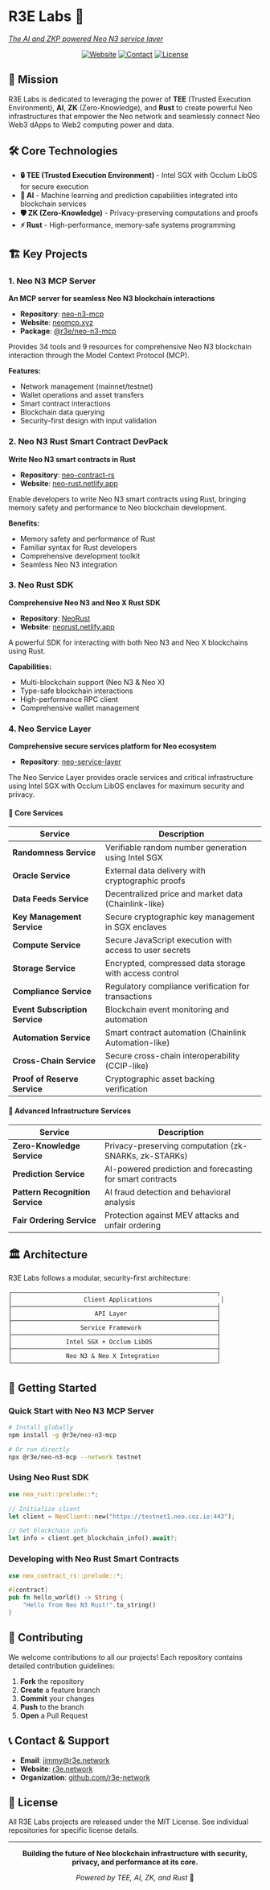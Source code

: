 # R3E Labs 🚀

[*The AI and ZKP powered Neo N3 service layer*](https://r3e-network.netlify.app)

<div align="center">

[![Website](https://img.shields.io/badge/Website-r3e.network-blue)](https://r3e.network)
[![Contact](https://img.shields.io/badge/Contact-jimmy%40r3e.network-green)](mailto:jimmy@r3e.network)
[![License](https://img.shields.io/badge/License-MIT-yellow.svg)](https://opensource.org/licenses/MIT)

</div>

## 🎯 Mission

R3E Labs is dedicated to leveraging the power of **TEE** (Trusted Execution Environment), **AI**, **ZK** (Zero-Knowledge), and **Rust** to create powerful Neo infrastructures that empower the Neo network and seamlessly connect Neo Web3 dApps to Web2 computing power and data.

## 🛠️ Core Technologies

- **🔒 TEE (Trusted Execution Environment)** - Intel SGX with Occlum LibOS for secure execution
- **🤖 AI** - Machine learning and prediction capabilities integrated into blockchain services
- **🛡️ ZK (Zero-Knowledge)** - Privacy-preserving computations and proofs
- **⚡ Rust** - High-performance, memory-safe systems programming

## 🏗️ Key Projects

### 1. Neo N3 MCP Server
**An MCP server for seamless Neo N3 blockchain interactions**

- **Repository**: [neo-n3-mcp](https://github.com/r3e-network/neo-n3-mcp)
- **Website**: [neomcp.xyz](https://neomcp.xyz)
- **Package**: [@r3e/neo-n3-mcp](https://www.npmjs.com/package/@r3e/neo-n3-mcp)

Provides 34 tools and 9 resources for comprehensive Neo N3 blockchain interaction through the Model Context Protocol (MCP).

**Features:**
- Network management (mainnet/testnet)
- Wallet operations and asset transfers
- Smart contract interactions
- Blockchain data querying
- Security-first design with input validation

### 2. Neo N3 Rust Smart Contract DevPack
**Write Neo N3 smart contracts in Rust**

- **Repository**: [neo-contract-rs](https://github.com/r3e-network/neo-contract-rs)
- **Website**: [neo-rust.netlify.app](https://neo-rust.netlify.app)

Enable developers to write Neo N3 smart contracts using Rust, bringing memory safety and performance to Neo blockchain development.

**Benefits:**
- Memory safety and performance of Rust
- Familiar syntax for Rust developers
- Comprehensive development toolkit
- Seamless Neo N3 integration

### 3. Neo Rust SDK
**Comprehensive Neo N3 and Neo X Rust SDK**

- **Repository**: [NeoRust](https://github.com/r3e-network/NeoRust)
- **Website**: [neorust.netlify.app](https://neorust.netlify.app)

A powerful SDK for interacting with both Neo N3 and Neo X blockchains using Rust.

**Capabilities:**
- Multi-blockchain support (Neo N3 & Neo X)
- Type-safe blockchain interactions
- High-performance RPC client
- Comprehensive wallet management

### 4. Neo Service Layer
**Comprehensive secure services platform for Neo ecosystem**

- **Repository**: [neo-service-layer](https://github.com/r3e-network/neo-service-layer)

The Neo Service Layer provides oracle services and critical infrastructure using Intel SGX with Occlum LibOS enclaves for maximum security and privacy.

#### 🔧 Core Services

| Service | Description |
|---------|-------------|
| **Randomness Service** | Verifiable random number generation using Intel SGX |
| **Oracle Service** | External data delivery with cryptographic proofs |
| **Data Feeds Service** | Decentralized price and market data (Chainlink-like) |
| **Key Management Service** | Secure cryptographic key management in SGX enclaves |
| **Compute Service** | Secure JavaScript execution with access to user secrets |
| **Storage Service** | Encrypted, compressed data storage with access control |
| **Compliance Service** | Regulatory compliance verification for transactions |
| **Event Subscription Service** | Blockchain event monitoring and automation |
| **Automation Service** | Smart contract automation (Chainlink Automation-like) |
| **Cross-Chain Service** | Secure cross-chain interoperability (CCIP-like) |
| **Proof of Reserve Service** | Cryptographic asset backing verification |

#### 🧠 Advanced Infrastructure Services

| Service | Description |
|---------|-------------|
| **Zero-Knowledge Service** | Privacy-preserving computation (zk-SNARKs, zk-STARKs) |
| **Prediction Service** | AI-powered prediction and forecasting for smart contracts |
| **Pattern Recognition Service** | AI fraud detection and behavioral analysis |
| **Fair Ordering Service** | Protection against MEV attacks and unfair ordering |

## 🏛️ Architecture

R3E Labs follows a modular, security-first architecture:

```
┌─────────────────────────────────────────────────────────┐
│                    Client Applications                   │
├─────────────────────────────────────────────────────────┤
│                       API Layer                         │
├─────────────────────────────────────────────────────────┤
│                   Service Framework                     │
├─────────────────────────────────────────────────────────┤
│               Intel SGX + Occlum LibOS                  │
├─────────────────────────────────────────────────────────┤
│               Neo N3 & Neo X Integration                │
└─────────────────────────────────────────────────────────┘
```

## 🚀 Getting Started

### Quick Start with Neo N3 MCP Server
```bash
# Install globally
npm install -g @r3e/neo-n3-mcp

# Or run directly
npx @r3e/neo-n3-mcp --network testnet
```

### Using Neo Rust SDK
```rust
use neo_rust::prelude::*;

// Initialize client
let client = NeoClient::new("https://testnet1.neo.coz.io:443");

// Get blockchain info
let info = client.get_blockchain_info().await?;
```

### Developing with Neo Rust Smart Contracts
```rust
use neo_contract_rs::prelude::*;

#[contract]
pub fn hello_world() -> String {
    "Hello from Neo N3 Rust!".to_string()
}
```

## 🤝 Contributing

We welcome contributions to all our projects! Each repository contains detailed contribution guidelines:

1. **Fork** the repository
2. **Create** a feature branch
3. **Commit** your changes
4. **Push** to the branch
5. **Open** a Pull Request

## 📞 Contact & Support

- **Email**: [jimmy@r3e.network](mailto:jimmy@r3e.network)
- **Website**: [r3e.network](https://r3e.network)
- **Organization**: [github.com/r3e-network](https://github.com/r3e-network)

## 📄 License

All R3E Labs projects are released under the MIT License. See individual repositories for specific license details.

---

<div align="center">

**Building the future of Neo blockchain infrastructure with security, privacy, and performance at its core.**

*Powered by TEE, AI, ZK, and Rust* 🦀

</div> 
